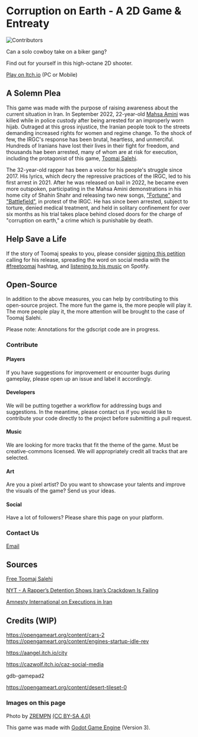 # Corruption on Earth - A 2D Game & Entreaty

![Contributors](https://img.shields.io/github/contributors/FloppySword/Corruption-On-Earth?style=plastic)

Can a solo cowboy take on a biker gang? 

Find out for yourself in this high-octane 2D shooter.

[Play on Itch.io](https://floppysword.itch.io/corruption-on-earth) (PC or Mobile)

## A Solemn Plea

This game was made with the purpose of raising awareness about the current situation in Iran. 
In September 2022, 22-year-old [Mahsa Amini](https://en.wikipedia.org/wiki/Mahsa_Amini_protests) was killed while in police custody after being 
arrested for an improperly worn hijab. Outraged at this gross injustice, the Iranian people 
took to the streets demanding increased rights for women and regime change. To the shock of few, 
the IRGC's response has been brutal, heartless, and unmerciful. Hundreds of Iranians have lost their 
lives in their fight for freedom, and thousands hae been arrested, many of whom are at risk for execution, including the 
protagonist of this game, [Toomaj Salehi](https://en.wikipedia.org/wiki/Toomaj_Salehi).

The 32-year-old rapper has been a voice for his people's struggle since 2017. His lyrics, which decry
the repressive practices of the IRGC, led to his first arrest in 2021. After he was released on 
bail in 2022, he became even more outspoken, participating in the Mahsa Amini demonstrations in his home 
city of Shahin Shahr and releasing two new songs, ["Fortune"](https://youtu.be/Jpi7d_uQ5Ec) and ["Battlefield"](https://youtu.be/lWAGZ2EqNLM), in protest of the IRGC. He has since been arrested, 
subject to torture, denied medical treatment, and held in solitary confinement for over six months 
as his trial takes place behind closed doors for the charge of "corruption on earth," a crime 
which is punishable by death.

## Help Save a Life

If the story of Toomaj speaks to you, please consider [signing this petition](https://www.change.org/p/free-iranian-protest-rapper-toomaj-salehi-freetoomajsalehi-freetoomaj) calling for his release, 
spreading the word on social media with the [#freetoomaj](https://www.tiktok.com/tag/freetoomaj) hashtag, and [listening to his music](https://open.spotify.com/artist/5mBmrpiMC2lzIWCG0MDOYx?si=qhlg-JTtQiWppEqQuH_1kg&utm_source=whatsapp&dl_branch=1&nd=1) on Spotify.

## Open-Source

In addition to the above measures, you can help by contributing to this open-source project. The more fun the game is, the more people will play it. The more people play it, the more attention 
will be brought to the case of Toomaj Salehi.

Please note: Annotations for the gdscript code are in progress.


### Contribute

#### Players
If you have suggestions for improvement or encounter bugs during gameplay, please open up an issue and label it accordingly. 

#### Developers
We will be putting together a workflow for addressing bugs and suggestions. In the meantime, please contact us if you would like to contribute your code directly to the project before submitting a pull request.

#### Music
We are looking for more tracks that fit the theme of the game. Must be creative-commons licensed. We will appropriately credit all tracks that are selected.

#### Art
Are you a pixel artist? Do you want to showcase your talents and improve the visuals of the game? Send us your ideas. 

#### Social

Have a lot of followers? Please share this page on your platform. 


### Contact Us

[Email](mailto:benjaminfazio@protonmail.com)


## Sources

[Free Toomaj Salehi](https://freetoomajsalehi.com/)

[NYT - A Rapper’s Detention Shows Iran’s Crackdown Is Failing](https://web.archive.org/web/20230604084603/https://www.nytimes.com/2023/05/31/opinion/toomaj-salehi-iran.html)

[Amnesty International on Executions in Iran](https://www.amnesty.org/en/latest/news/2023/05/iran-executions-of-tortured-protesters-must-trigger-a-robust-reaction-from-the-international-community/)

## Credits (WIP)

https://opengameart.org/content/cars-2
https://opengameart.org/content/engines-startup-idle-rev

https://aangel.itch.io/city

https://cazwolf.itch.io/caz-social-media

gdb-gamepad2

https://opengameart.org/content/desert-tileset-0

### Images on this page
Photo by [ZREMPN](https://en.wikipedia.org/wiki/File:Toomaj-salehi.jpg) [(CC BY-SA 4.0)](https://creativecommons.org/licenses/by-sa/4.0/deed.en)

This game was made with [Godot Game Engine](https://godotengine.org/) (Version 3).


